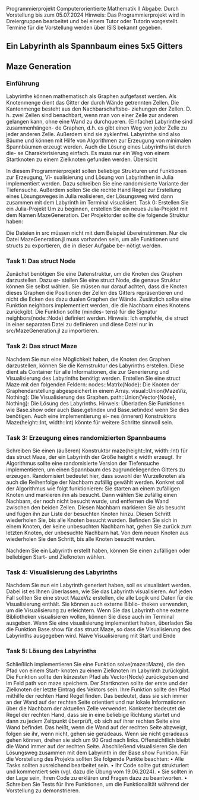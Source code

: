 
Programmierprojekt Computerorientierte Mathematik II
Abgabe: Durch Vorstellung bis zum 05.07.2024
Hinweis: Das Programmierprojekt wird in Dreiergruppen bearbeitet und bei
einem Tutor oder Tutorin vorgestellt. Termine für die Vorstellung werden über
ISIS bekannt gegeben.

## Ein Labyrinth als Spannbaum eines 5x5 Gitters
## Maze Generation
### Einführung

Labyrinthe können mathematisch als Graphen aufgefasst werden. Als Knotenmenge dient das
Gitter der durch Wände getrennten Zellen. Die Kantenmenge besteht aus den Nachbarschaftsbe-
ziehungen der Zellen. D. h. zwei Zellen sind benachbart, wenn man von einer Zelle zur anderen
gelangen kann, ohne eine Wand zu durchqueren. (Einfache) Labyrinthe sind zusammenhängen-
de Graphen, d.h. es gibt einen Weg von jeder Zelle zu jeder anderen Zelle. Außerdem sind sie
zyklenfrei. Labyrinthe sind also Bäume und können mit Hilfe von Algorithmen zur Erzeugung
von minimalen Spannbäumen erzeugt werden. Auch die Lösung eines Labyrinths ist durch die-
se Charakterisierung einfach. Es muss nur ein Weg von einem Startknoten zu einem Zielknoten
gefunden werden.
Übersicht

In diesem Programmierprojekt sollen beliebige Strukturen und Funktionen zur Erzeugung, Vi-
sualisierung und Lösung von Labyrinthen in Julia implementiert werden. Dazu schreiben Sie eine
randomisierte Variante der Tiefensuche. Außerdem sollen Sie die rechte Hand Regel zur Erstellung
eines Lösungsweges in Julia realisieren, der Lösungsweg wird dann zusammen mit dem Labyrinth
im Terminal visualisiert.
Task 0: Erstellen Sie ein Julia-Projekt
Um zu beginnen, erstellen Sie ein neues Julia-Projekt mit dem Namen MazeGeneration. Der
Projektorder sollte die folgende Struktur haben:

Die Dateien in src müssen nicht mit dem Beispiel übereinstimmen. Nur die Datei MazeGeneration.jl
muss vorhanden sein, um alle Funktionen und structs zu exportieren, die in dieser Aufgabe be-
nötigt werden.

### Task 1: Das struct Node
Zunächst benötigen Sie eine Datenstruktur, um die Knoten des Graphen darzustellen. Dazu er-
stellen Sie eine struct Node, die genaue Struktur können Sie selbst wählen. Sie müssen nur darauf
achten, dass die Knoten dieses Graphen die Positionen der Zellen des Gitters repräsentieren und
nicht die Ecken des dazu dualen Graphen der Wände. Zusätzlich sollte eine Funktion neighbors
implementiert werden, die die Nachbarn eines Knotens zurückgibt. Die Funktion sollte (mindes-
tens) für die Signatur neighbors(node::Node) definiert werden.
Hinweis: Ich empfehle, die struct in einer separaten Datei zu definieren und
diese Datei nur in src/MazeGeneration.jl zu importieren.

### Task 2: Das struct Maze
Nachdem Sie nun eine Möglichkeit haben, die Knoten des Graphen darzustellen, können Sie die
Kernstruktur des Labyrinths erstellen. Diese dient als Container für alle Informationen, die zur
Generierung und Visualisierung des Labyrinths benötigt werden. Erstellen Sie eine struct Maze
mit den folgenden Feldern:
nodes::Matrix{Node}: Die Knoten der Graphendarstellung abgespeichert in einem Array.
visual::Union{MazeViz, Nothing}: Die Visualisierung des Graphen.
path::Union{Vector{Node}, Nothing}: Die Lösung des Labyrinths.
Hinweis: Überladen Sie Funktionen wie Base.show oder auch Base.getindex
und Base.setindex! wenn Sie dies benötigen. Auch eine implementierung ei-
nes (inneren) Konstruktors Maze(height::Int, width::Int) könnte für weitere
Schritte sinnvoll sein.

### Task 3: Erzeugung eines randomizierten Spannbaums
Schreiben Sie einen (äußeren) Konstruktor maze(height::Int, width::Int) für das struct Maze,
der ein Labyrinth der Größe height x width erzeugt. Ihr Algorithmus sollte eine randomisierte
Version der Tiefensuche implementieren, um einen Spannbaum des zugrundeliegenden Gitters zu
erzeugen. Randomisiert bedeutet hier, dass sowohl der Wurzelknoten als auch die Reihenfolge der
Nachbarn zufällig gewählt werden.
Konkret soll der Algorithmus wie folgt funktionieren:
Sie starten an einem zufälligen Knoten und markieren ihn als besucht. Dann wählen Sie zufällig
einen Nachbarn, der noch nicht besucht wurde, und entfernen die Wand zwischen den beiden
Zellen. Diesen Nachbarn markieren Sie als besucht und fügen ihn zur Liste der besuchten Knoten
hinzu. Diesen Schritt wiederholen Sie, bis alle Knoten besucht wurden. Befinden Sie sich in
einem Knoten, der keine unbesuchten Nachbarn hat, gehen Sie zurück zum letzten Knoten, der
unbesuchte Nachbarn hat. Von dem neuen Knoten aus wiederholen Sie den Schritt, bis alle Knoten
besucht wurden.

Nachdem Sie ein Labyrinth erstellt haben, können Sie einen zufälligen oder beliebigen Start- und
Zielknoten wählen.

### Task 4: Visualisierung des Labyrinths
Nachdem Sie nun ein Labyrinth generiert haben, soll es visualisiert werden. Dabei ist es Ihnen
überlassen, wie Sie das Labyrinth visualisieren. Auf jeden Fall sollten Sie eine struct MazeViz
erstellen, die alle Logik und Daten für die Visualisierung enthält. Sie können auch externe Biblio-
theken verwenden, um die Visualisierung zu erleichtern. Wenn Sie das Labyrinth ohne externe
Bibliotheken visualisieren wollen, können Sie diese auch im Terminal ausgeben. Wenn Sie eine
visualisierung implementiert haben, überladen Sie die Funktion Base.show für das struct Maze, so
dass die Visualisierung des Labyrinths ausgegeben wird.
Naive Visualisierung mit Start und Ende

### Task 5: Lösung des Labyrinths
Schließlich implementieren Sie eine Funktion solve(maze::Maze), die den Pfad von einem Start-
knoten zu einem Zielknoten im Labyrinth zurückgibt. Die Funktion sollte den kürzesten Pfad als
Vector{Node} zurückgeben und im Feld path von maze speichern. Der Startknoten sollte der erste
und der Zielknoten der letzte Eintrag des Vektors sein. Ihre Funktion sollte den Pfad mithilfe der
rechten Hand Regel finden. Das bedeutet, dass sie sich immer an der Wand auf der rechten Seite
orientiert und nur lokale Informationen über die Nachbarn der aktuellen Zelle verwendet.
Konkreter bedeutet die Regel der rechten Hand, dass sie in eine beliebige Richtung startet und
dann zu jedem Zeitpunkt überprüft, ob sich auf ihrer rechten Seite eine Wand befindet. Das heißt,
wenn die Wand auf der rechten Seite abzweigt, folgen sie ihr, wenn nicht, gehen sie geradeaus.
Wenn sie nicht geradeaus gehen können, drehen sie sich um 90 Grad nach links. Offensichtlich
bleibt die Wand immer auf der rechten Seite. Abschließend visualisieren Sie den Lösungsweg
zusammen mit dem Labyrinth in der Base.show Funktion.
Für die Vorstellung des Projekts sollten Sie folgende Punkte beachten:
• Alle Tasks sollten ausreichend bearbeitet sein.
• Ihr Code sollte gut strukturiert und kommentiert sein (vgl. dazu die Übung vom 19.06.2024).
• Sie sollten in der Lage sein, Ihren Code zu erklären und Fragen dazu zu beantworten.
• Schreiben Sie Tests für Ihre Funktionen, um die Funktionalität während der Vorstellung zu
demonstrieren.
